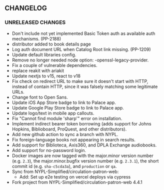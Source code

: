 ## CHANGELOG

### UNRELEASED CHANGES

- Don't include not yet implemented Basic Token auth as available auth mechanisms. (PP-2188)
- distributor added to book details page
- Log auth document URL when Catalog Root link missing. (PP-1209)
- Update default libraries config.
- Remove no longer needed node option: -openssl-legacy-provider.
- Fix a couple of vulnerable dependencies.
- replace reakit with ariakit
- Update nextjs to v15, react to v18
- Fix check on redirect URL to make sure it doesn't start with HTTP, instead of contain HTTP, since it was falsely matching some legitimate URLs.
- Change font to Open Sans.
- Update iOS App Store badge to link to Palace app.
- Update Google Play Store badge to link to Palace app.
- Update logo/text in mobile app callouts.
- Fix "Cannot find module 'sharp'" error on installation.
- Implement indirect bearer token borrowing (adds support for Johns Hopkins, Biblioboard, ProQuest, and other distributors).
- Add new github action to sync a branch with NYPL.
- Fix foreign-language books not appearing in search results.
- Add support for Biblioteca, Axis360, and DPLA Exchange audiobooks.
- Add support for no-password login.
- Docker images are now tagged with the major.minor version number (e.g. `2.3`), the major.minor.bugfix version number (e.g. `2.3.1`), the short commit id (e.g. `sha-c5cda3a`), and `production` or `qa`.
- Sync from NYPL-Simplified/circulation-patron-web:
  - Add: Set up e2e testing on vercel deploys via cypress
- Fork project from NYPL-Simplified/circulation-patron-web 4.4.1
